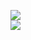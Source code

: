 [![](https://img.shields.io/badge/Made%20With-Github%20Spray-lightgrey.svg?style=for-the-badge&logo=github)](https://github.com/Annihil/github-spray#6891)  
[![](https://i.imgur.com/2DrTn0Z.gif)](https://github.com/Annihil/github-spray)